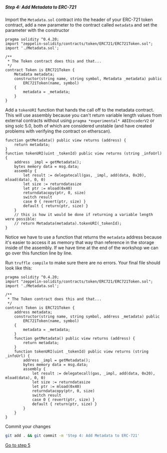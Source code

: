 
##### Step 4: Add Metadata to ERC-721

Import the `Metadata.sol` contract into the header of your ERC-721 token contract, add a new parameter to the contract called `metadata` and set the parameter with the constructor

```solid
pragma solidity ^0.4.20;
import "zeppelin-solidity/contracts/token/ERC721/ERC721Token.sol";
import './Metadata.sol';

/**
 * The Token contract does this and that...
 */
contract Token is ERC721Token {
    Metadata metadata;
    constructor(string name, string symbol, Metadata _metadata) public
        ERC721Token(name, symbol)
    { 
        metadata = _metadata;
    }
}

```

Add a `tokenURI` function that hands the call off to the metadata contract. This will use assembly because you can't return variable length values from external contracts without using `pragma *experimental* ABIEncoderV2` or sing solc 5.0, both of which are considered unstable (and have created problems with verifying the contract on etherscan).

```solid
function getMetadata() public view returns (address) {
    return metadata;
}
function tokenURI(uint _tokenId) public view returns (string _infoUrl) {
    address _impl = getMetadata();
    bytes memory data = msg.data;
    assembly {
        let result := delegatecall(gas, _impl, add(data, 0x20), mload(data), 0, 0)
        let size := returndatasize
        let ptr := mload(0x40)
        returndatacopy(ptr, 0, size)
        switch result
        case 0 { revert(ptr, size) }
        default { return(ptr, size) }
    }
    // this is how it would be done if returning a variable length were possible:
    // return Metadata(metadata).tokenURI(_tokenId);
}
```

Notice we have to use a function that returns the `metadata` address because it's easier to access it as memory that way than reference in the storage inside of the assembly. If we have time at the end of the workshop we can go over this function line by line.

Run `truffle compile` to make sure there are no errors. Your final file should look like this:

```solidity
pragma solidity ^0.4.20;
import "zeppelin-solidity/contracts/token/ERC721/ERC721Token.sol";
import './Metadata.sol';

/**
 * The Token contract does this and that...
 */
contract Token is ERC721Token {
    address metadata;
    constructor(string name, string symbol, address _metadata) public
        ERC721Token(name, symbol)
    { 
        metadata = _metadata;
    }
    function getMetadata() public view returns (address) {
        return metadata;
    }
    function tokenURI(uint _tokenId) public view returns (string _infoUrl) {
        address _impl = getMetadata();
        bytes memory data = msg.data;
        assembly {
            let result := delegatecall(gas, _impl, add(data, 0x20), mload(data), 0, 0)
            let size := returndatasize
            let ptr := mload(0x40)
            returndatacopy(ptr, 0, size)
            switch result
            case 0 { revert(ptr, size) }
            default { return(ptr, size) }
        }
    }
}
```

Commit your changes

```bash
git add . && git commit -m 'Step 4: Add Metadata to ERC-721'
```

[Go to step 5](1-5.md)